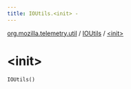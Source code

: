 ```yaml
---
title: IOUtils.<init> - 
---
```


[org.mozilla.telemetry.util](../index.html) / [IOUtils](index.html) / [&lt;init&gt;](./-init-.html)

# &lt;init&gt;

`IOUtils()`